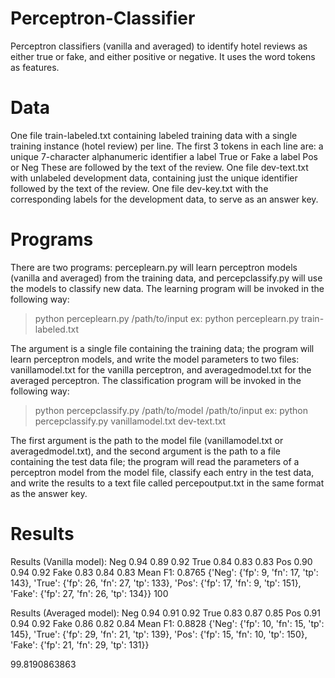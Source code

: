# Perceptron-Classifier
 Perceptron classifiers (vanilla and averaged) to identify hotel reviews as either true or fake, and either positive or negative. It uses the word tokens as features.
 
 # Data
 
One file train-labeled.txt containing labeled training data with a single training instance (hotel review) per line. The first 3 tokens in each line are:
a unique 7-character alphanumeric identifier
a label True or Fake
a label Pos or Neg
These are followed by the text of the review.
One file dev-text.txt with unlabeled development data, containing just the unique identifier followed by the text of the review.
One file dev-key.txt with the corresponding labels for the development data, to serve as an answer key.

# Programs

There are two programs: perceplearn.py will learn perceptron models (vanilla and averaged) from the training data, and percepclassify.py will use the models to classify new data. The learning program will be invoked in the following way:

> python perceplearn.py /path/to/input
ex:
> python perceplearn.py train-labeled.txt

The argument is a single file containing the training data; the program will learn perceptron models, and write the model parameters to two files: vanillamodel.txt for the vanilla perceptron, and averagedmodel.txt for the averaged perceptron. 
The classification program will be invoked in the following way:

> python percepclassify.py /path/to/model /path/to/input
ex:
> python percepclassify.py vanillamodel.txt dev-text.txt

The first argument is the path to the model file (vanillamodel.txt or averagedmodel.txt), and the second argument is the path to a file containing the test data file; the program will read the parameters of a perceptron model from the model file, classify each entry in the test data, and write the results to a text file called percepoutput.txt in the same format as the answer key.

# Results
Results (Vanilla model):
Neg 0.94 0.89 0.92
True 0.84 0.83 0.83
Pos 0.90 0.94 0.92
Fake 0.83 0.84 0.83
Mean F1: 0.8765
{'Neg': {'fp': 9, 'fn': 17, 'tp': 143}, 'True': {'fp': 26, 'fn': 27, 'tp': 133}, 'Pos': {'fp': 17, 'fn': 9, 'tp': 151}, 'Fake': {'fp': 27, 'fn': 26, 'tp': 134}}
100

Results (Averaged model):
Neg 0.94 0.91 0.92
True 0.83 0.87 0.85
Pos 0.91 0.94 0.92
Fake 0.86 0.82 0.84
Mean F1: 0.8828
{'Neg': {'fp': 10, 'fn': 15, 'tp': 145}, 'True': {'fp': 29, 'fn': 21, 'tp': 139}, 'Pos': {'fp': 15, 'fn': 10, 'tp': 150}, 'Fake': {'fp': 21, 'fn': 29, 'tp': 131}}

99.8190863863
